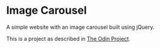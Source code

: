 # Image Carousel
A simple website with an image carousel built using jQuery.

This is a project as described in [The Odin Project](http://www.theodinproject.com/courses/javascript-and-jquery/lessons/creating-an-image-carousel-slider).
